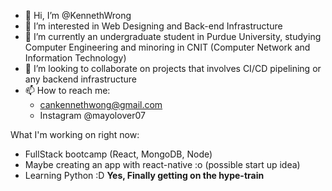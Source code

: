 - 👋 Hi, I’m @KennethWrong
- 👀 I’m interested in Web Designing and Back-end Infrastructure
- 🌱 I’m currently an undergraduate student in Purdue University, studying 
      Computer Engineering and minoring in CNIT (Computer Network and Information Technology)
- 💞️ I’m looking to collaborate on projects that involves CI/CD pipelining or any backend infrastructure
- 📫 How to reach me:
    - cankennethwong@gmail.com
    - Instagram @mayolover07

What I'm working on right now:
- FullStack bootcamp (React, MongoDB, Node)
- Maybe creating an app with react-native :o (possible start up idea)
- Learning Python :D **Yes, Finally getting on the hype-train**
<!---
KennethWrong/KennethWrong is a ✨ special ✨ repository because its `README.md` (this file) appears on your GitHub profile.
You can click the Preview link to take a look at your changes.
--->
